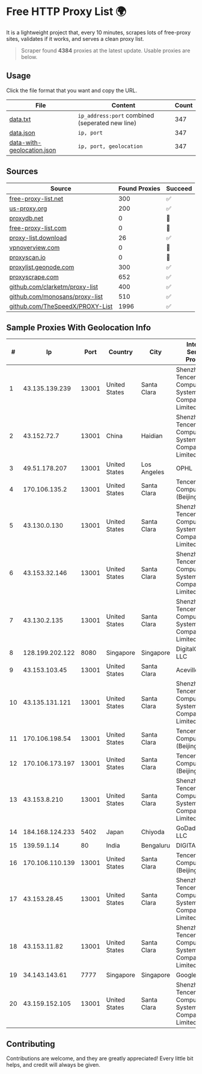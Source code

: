 
# Free HTTP Proxy List 🌍

It is a lightweight project that, every 10 minutes, scrapes lots of free-proxy sites, validates if it works, and serves a clean proxy list.


> Scraper found **4384** proxies at the latest update. Usable proxies are below.

## Usage

Click the file format that you want and copy the URL.


|File|Content|Count|
|----|-------|-----|
|[data.txt](https://raw.githubusercontent.com/themiralay/Proxy-List-World/master/data.txt)|`ip_address:port` combined (seperated new line)|347|
|[data.json](https://raw.githubusercontent.com/themiralay/Proxy-List-World/master/data.json)|`ip, port`|347|
|[data-with-geolocation.json](https://raw.githubusercontent.com/themiralay/Proxy-List-World/master/data-with-geolocation.json)|`ip, port, geolocation`|347|

## Sources

|Source|Found Proxies|Succeed|
|------|-------------|-------|
|[free-proxy-list.net](https://free-proxy-list.net)|300|✅|
|[us-proxy.org](https://www.us-proxy.org)|200|✅|
|[proxydb.net](http://proxydb.net)|0|🚫|
|[free-proxy-list.com](https://free-proxy-list.com/?page=&port=&type%5B%5D=http&type%5B%5D=https&up_time=0&search=Search)|0|🚫|
|[proxy-list.download](https://www.proxy-list.download/HTTP)|26|✅|
|[vpnoverview.com](https://vpnoverview.com/privacy/anonymous-browsing/free-proxy-servers)|0|🚫|
|[proxyscan.io](https://www.proxyscan.io)|0|🚫|
|[proxylist.geonode.com](https://proxylist.geonode.com/api/proxy-list?limit=300&page=1&sort_by=lastChecked&sort_type=desc&protocols=http,https)|300|✅|
|[proxyscrape.com](https://api.proxyscrape.com/v2/?request=displayproxies&protocol=http&timeout=10000&country=all&ssl=all&anonymity=all)|652|✅|
|[github.com/clarketm/proxy-list](https://raw.githubusercontent.com/clarketm/proxy-list/master/proxy-list-raw.txt)|400|✅|
|[github.com/monosans/proxy-list](https://raw.githubusercontent.com/monosans/proxy-list/main/proxies/http.txt)|510|✅|
|[github.com/TheSpeedX/PROXY-List](https://raw.githubusercontent.com/TheSpeedX/PROXY-List/master/http.txt)|1996|✅|


## Sample Proxies With Geolocation Info

|#|Ip|Port|Country|City|Internet Service Provider|
|-|--|----|-------|----|-------------------------|
|1|43.135.139.239|13001|United States|Santa Clara|Shenzhen Tencent Computer Systems Company Limited|
|2|43.152.72.7|13001|China|Haidian|Shenzhen Tencent Computer Systems Company Limited|
|3|49.51.178.207|13001|United States|Los Angeles|OPHL|
|4|170.106.135.2|13001|United States|Santa Clara|Tencent Cloud Computing (Beijing) Co|
|5|43.130.0.130|13001|United States|Santa Clara|Shenzhen Tencent Computer Systems Company Limited|
|6|43.153.32.146|13001|United States|Santa Clara|Shenzhen Tencent Computer Systems Company Limited|
|7|43.130.2.135|13001|United States|Santa Clara|Shenzhen Tencent Computer Systems Company Limited|
|8|128.199.202.122|8080|Singapore|Singapore|DigitalOcean, LLC|
|9|43.153.103.45|13001|United States|Santa Clara|Aceville Pte.ltd|
|10|43.135.131.121|13001|United States|Santa Clara|Shenzhen Tencent Computer Systems Company Limited|
|11|170.106.198.54|13001|United States|Santa Clara|Tencent Cloud Computing (Beijing) Co|
|12|170.106.173.197|13001|United States|Santa Clara|Tencent Cloud Computing (Beijing) Co|
|13|43.153.8.210|13001|United States|Santa Clara|Shenzhen Tencent Computer Systems Company Limited|
|14|184.168.124.233|5402|Japan|Chiyoda|GoDaddy.com, LLC|
|15|139.59.1.14|80|India|Bengaluru|DIGITALOCEAN|
|16|170.106.110.139|13001|United States|Santa Clara|Tencent Cloud Computing (Beijing) Co|
|17|43.153.28.45|13001|United States|Santa Clara|Shenzhen Tencent Computer Systems Company Limited|
|18|43.153.11.82|13001|United States|Santa Clara|Shenzhen Tencent Computer Systems Company Limited|
|19|34.143.143.61|7777|Singapore|Singapore|Google LLC|
|20|43.159.152.105|13001|United States|Santa Clara|Shenzhen Tencent Computer Systems Company Limited|



## Contributing

Contributions are welcome, and they are greatly appreciated! Every
little bit helps, and credit will always be given.

